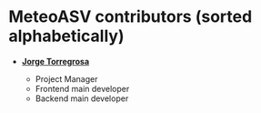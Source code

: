 MeteoASV contributors (sorted alphabetically)
============================================

* **[Jorge Torregrosa](mailto:jtorregrosalloret@gmail.com)**

  * Project Manager
  * Frontend main developer
  * Backend main developer

